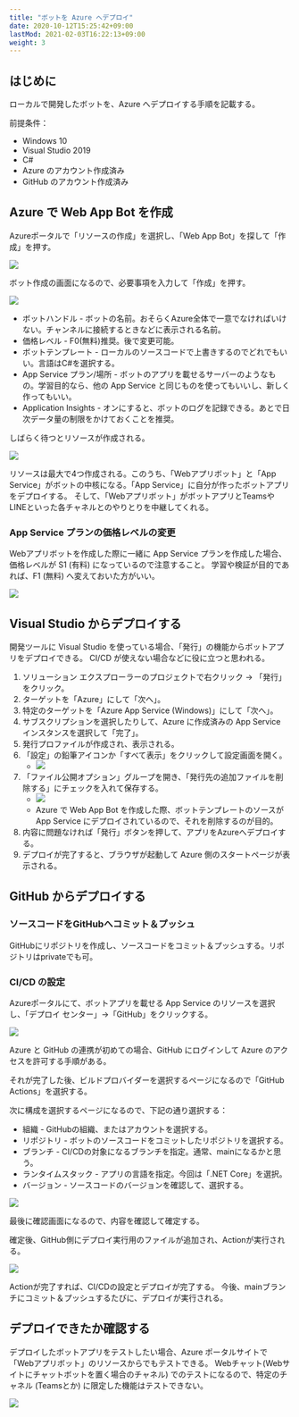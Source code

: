 ```yaml
---
title: "ボットを Azure へデプロイ"
date: 2020-10-12T15:25:42+09:00
lastMod: 2021-02-03T16:22:13+09:00
weight: 3
---
```


## はじめに
ローカルで開発したボットを、Azure へデプロイする手順を記載する。

前提条件：

* Windows 10
* Visual Studio 2019
* C#
* Azure のアカウント作成済み
* GitHub のアカウント作成済み

## Azure で Web App Bot を作成
Azureポータルで「リソースの作成」を選択し、「Web App Bot」を探して「作成」を押す。

![](2020-10-12-15-33-27.png)

ボット作成の画面になるので、必要事項を入力して「作成」を押す。

![](2020-10-12-15-40-10.png)

* ボットハンドル - ボットの名前。おそらくAzure全体で一意でなければいけない。チャンネルに接続するときなどに表示される名前。
* 価格レベル - F0(無料)推奨。後で変更可能。
* ボットテンプレート - ローカルのソースコードで上書きするのでどれでもいい。言語はC#を選択する。
* App Service プラン/場所 - ボットのアプリを載せるサーバーのようなもの。学習目的なら、他の App Service と同じものを使ってもいいし、新しく作ってもいい。
* Application Insights - オンにすると、ボットのログを記録できる。あとで日次データ量の制限をかけておくことを推奨。

しばらく待つとリソースが作成される。

![](2021-02-03-16-33-26.png)

リソースは最大で4つ作成される。このうち、「Webアプリボット」と「App Service」がボットの中核になる。「App Service」に自分が作ったボットアプリをデプロイする。
そして、「Webアプリボット」がボットアプリとTeamsやLINEといった各チャネルとのやりとりを中継してくれる。

### App Service プランの価格レベルの変更
Webアプリボットを作成した際に一緒に App Service プランを作成した場合、価格レベルが S1 (有料) になっているので注意すること。
学習や検証が目的であれば、F1 (無料) へ変えておいた方がいい。

![](2021-02-03-16-43-08.png)

## Visual Studio からデプロイする
開発ツールに Visual Studio を使っている場合、「発行」の機能からボットアプリをデプロイできる。
CI/CD が使えない場合などに役に立つと思われる。

1. ソリューション エクスプローラーのプロジェクトで右クリック → 「発行」をクリック。
1. ターゲットを「Azure」にして「次へ」。
1. 特定のターゲットを「Azure App Service (Windows)」にして「次へ」。
1. サブスクリプションを選択したりして、Azure に作成済みの App Service インスタンスを選択して「完了」。
1. 発行プロファイルが作成され、表示される。
1. 「設定」の鉛筆アイコンか「すべて表示」をクリックして設定画面を開く。
    * ![](2021-04-01-11-13-18.png)
1. 「ファイル公開オプション」グループを開き、「発行先の追加ファイルを削除する」にチェックを入れて保存する。
    * ![](2021-04-01-11-14-42.png)
    * Azure で Web App Bot を作成した際、ボットテンプレートのソースが App Service にデプロイされているので、それを削除するのが目的。
1. 内容に問題なければ「発行」ボタンを押して、アプリをAzureへデプロイする。
1. デプロイが完了すると、ブラウザが起動して Azure 側のスタートページが表示される。

## GitHub からデプロイする

### ソースコードをGitHubへコミット＆プッシュ
GitHubにリポジトリを作成し、ソースコードをコミット＆プッシュする。リポジトリはprivateでも可。

### CI/CD の設定

Azureポータルにて、ボットアプリを載せる App Service のリソースを選択し、「デプロイ センター」→「GitHub」をクリックする。

![](2020-10-12-16-20-13.png)

Azure と GitHub の連携が初めての場合、GitHub にログインして Azure のアクセスを許可する手順がある。

それが完了した後、ビルドプロバイダーを選択するページになるので「GitHub Actions」を選択する。

次に構成を選択するページになるので、下記の通り選択する：

* 組織 - GitHubの組織、またはアカウントを選択する。
* リポジトリ - ボットのソースコードをコミットしたリポジトリを選択する。
* ブランチ - CI/CDの対象になるブランチを指定。通常、mainになるかと思う。
* ランタイムスタック - アプリの言語を指定。今回は「.NET Core」を選択。
* バージョン - ソースコードのバージョンを確認して、選択する。

![](2020-10-12-16-28-45.png)

最後に確認画面になるので、内容を確認して確定する。

確定後、GitHub側にデプロイ実行用のファイルが追加され、Actionが実行される。

![](2020-10-12-16-32-14.png)

Actionが完了すれば、CI/CDの設定とデプロイが完了する。
今後、mainブランチにコミット＆プッシュするたびに、デプロイが実行される。

## デプロイできたか確認する
デプロイしたボットアプリをテストしたい場合、Azure ポータルサイトで「Webアプリボット」のリソースからでもテストできる。
Webチャット(Webサイトにチャットボットを置く場合のチャネル) でのテストになるので、特定のチャネル (Teamsとか) に限定した機能はテストできない。

![](2021-02-03-16-48-31.png)